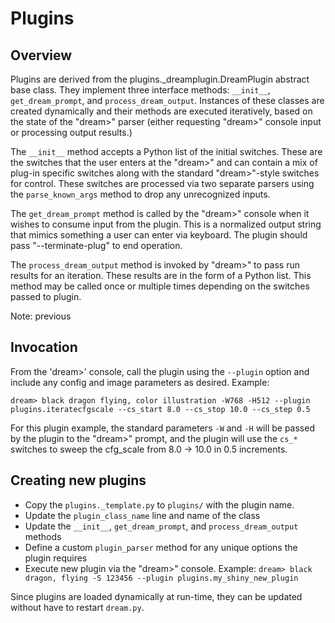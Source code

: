 # Plugins

## Overview

Plugins are derived from the plugins._dreamplugin.DreamPlugin abstract base class.  They
implement three interface methods: `__init__`, `get_dream_prompt`, and `process_dream_output`.  Instances of
these classes are created dynamically and their methods are executed
iteratively, based on the state of the "dream>" parser (either requesting
"dream>" console input or processing output results.)

The `__init__` method accepts a Python list of the initial switches.  These
are the switches that the user enters at the "dream>" and can contain a
mix of plug-in specific switches along with the standard "dream>"-style
switches for control.  These switches are processed via two
separate parsers using the `parse_known_args` method to drop any
unrecognized inputs.

The `get_dream_prompt` method is called by the "dream>" console when it wishes
to consume input from the plugin.  This is a normalized output string that
mimics something a user can enter via keyboard.  The plugin should pass
"--terminate-plug" to end operation.

The `process_dream_output` method is invoked by "dream>" to pass run
results for an iteration.  These results are in the form of a
Python list.  This method may be called once or multiple times depending
on the switches passed to plugin.

Note: previous

## Invocation

From the 'dream>' console, call the plugin using the `--plugin` option
and include any config and image parameters as desired.  Example:

	dream> black dragon flying, color illustration -W768 -H512 --plugin plugins.iteratecfgscale --cs_start 8.0 --cs_stop 10.0 --cs_step 0.5

For this plugin example, the standard parameters `-W` and `-H` will be passed by the plugin
to the "dream>" prompt, and the plugin will use the `cs_*` switches to sweep the
cfg_scale from 8.0 -> 10.0 in 0.5 increments.

## Creating new plugins

- Copy the `plugins._template.py` to `plugins/` with the plugin name.
- Update the `plugin_class_name` line and name of the class
- Update the `__init__`, `get_dream_prompt`, and `process_dream_output` methods
- Define a custom `plugin_parser` method for any unique options the plugin requires
- Execute new plugin via the "dream>" console. Example: `dream> black dragon, flying -S 123456 --plugin plugins.my_shiny_new_plugin`

Since plugins are loaded dynamically at run-time, they can be updated without have to restart `dream.py`.

